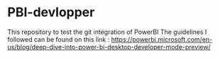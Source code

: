 # PBI-devlopper
This repository to test the git integration of PowerBI
The guidelines I followed can be found on this link :
https://powerbi.microsoft.com/en-us/blog/deep-dive-into-power-bi-desktop-developer-mode-preview/
